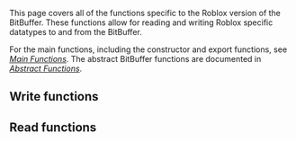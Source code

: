 This page covers all of the functions specific to the Roblox version of the BitBuffer. These functions allow for reading and writing Roblox specific datatypes to and from the BitBuffer.

For the main functions, including the constructor and export functions, see [*Main Functions*](api-main.md). The abstract BitBuffer functions are documented in [*Abstract Functions*](api-base.md).

## Write functions

## Read functions